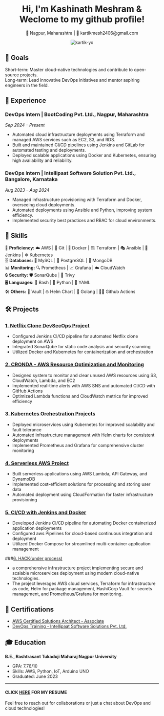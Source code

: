 <h1 align="center" >Hi, I'm Kashinath Meshram & Weclome to my github profile!</h1>

<p align="center">📍 Nagpur, Maharashtra | 📧 kartikmesh2406@gmail.com  </p>
 <p align="center"><img src="https://komarev.com/ghpvc/?username=kartik-yo&label=Profile%20views&color=0e75b6&style=flat" alt="kartik-yo" /> </p>

## 🎯 Goals

Short-term: Master cloud-native technologies and contribute to open-source projects.<br>
Long-term: Lead innovative DevOps initiatives and mentor aspiring engineers in the field.

## 🚀 Experience

### DevOps Intern | BootCoding Pvt. Ltd., Nagpur, Maharashtra
*Sep 2024 – Present*

- Automated cloud infrastructure deployments using Terraform and managed AWS services such as EC2, S3, and RDS.
- Built and maintained CI/CD pipelines using Jenkins and GitLab for automated testing and deployments.
- Deployed scalable applications using Docker and Kubernetes, ensuring high availability and reliability.

### DevOps Intern | Intellipaat Software Solution Pvt. Ltd., Bangalore, Karnataka
*Aug 2023 – Aug 2024*

- Managed infrastructure provisioning with Terraform and Docker, overseeing cloud deployments.
- Automated deployments using Ansible and Python, improving system efficiency.
- Implemented security best practices and RBAC for cloud environments.

## 💼 Skills

🔧 **Proficiency:** ☁️ AWS | 🐙 Git | 🐳 Docker | 🏗️ Terraform | 🎭 Ansible | 🔧 Jenkins | ☸️ Kubernetes<br>
🗄️ **Databases:** 🐬 MySQL | 🐘 PostgreSQL | 🍃 MongoDB<br>
📊 **Monitoring:** 🔍 Prometheus | 📈 Grafana | ☁️ CloudWatch<br>
🔒 **Security:** 🛡️ SonarQube | 🔐 Trivy <br>
🖥️ **Languages:** 🐚 Bash | 🐍 Python | 📄 YAML<br>
🛠️ **Others:** 🔐 Vault | ⛵ Helm Chart | 🐹 Golang | 🏃‍♂️ Github Actions<br>


## 🛠️ Projects

### [1. Netflix Clone DevSecOps Project](https://github.com/Kartik-yo/Automated-Deployments-and-Server-Management.git)
- Configured Jenkins CI/CD pipeline for automated Netflix clone deployment on AWS
- Integrated SonarQube for static code analysis and security scanning
- Utilized Docker and Kubernetes for containerization and orchestration

### [2. CRONDA - AWS Resource Optimization and Monitoring](https://github.com/Kartik-yo/cronda.git)
- Designed system to monitor and clear unused AWS resources using S3, CloudWatch, Lambda, and EC2
- Implemented real-time alerts with AWS SNS and automated CI/CD with GitHub Actions
- Optimized Lambda functions and CloudWatch metrics for improved efficiency

### [3. Kubernetes Orchestration Projects](https://github.com/Kartik-yo/K8s-projects.git)
- Deployed microservices using Kubernetes for improved scalability and fault tolerance
- Automated infrastructure management with Helm charts for consistent deployments
- Implemented Prometheus and Grafana for comprehensive cluster monitoring

### [4. Serverless AWS Project](https://github.com/Kartik-yo/Serverless-AWS-Project)
- Built serverless applications using AWS Lambda, API Gateway, and DynamoDB
- Implemented cost-efficient solutions for processing and storing user data
- Automated deployment using CloudFormation for faster infrastructure provisioning

### [5. CI/CD with Jenkins and Docker](https://github.com/Kartik-yo/Cloud-Infrastructure-automation)
- Developed Jenkins CI/CD pipeline for automating Docker containerized application deployments
- Configured aws Pipelines for cloud-based continuous integration and deployment
- Utilized Docker Compose for streamlined multi-container application management

###[6. HACK(under process)](https://github.com/Kartik-yo/HACK)
- a comprehensive infrastructure project implementing secure and scalable microservices deployment using modern cloud-native technologies.
- The project leverages AWS cloud services, Terraform for infrastructure as code, Helm for package management, HashiCorp Vault for secrets management, and Prometheus/Grafana 
   for monitoring.

## 📜 Certifications

- <a align=left href="https://lms.intellipaat.com/certificate-link/?Yz05MTExOCZ1PTIzNDI1MCZleHQ9MQ==">AWS Certified Solutions Architect - Associate</a>
- <a align=left href="https://lms.intellipaat.com/certificate-link/?Yz01ODYzMCZ1PTIzNDI1MCZleHQ9MQ==">DevOps Training - Intellipaat Software Solutions Pvt. Ltd.</a>

## 🎓 Education

**B.E., Rashtrasant Tukadoji Maharaj Nagpur University**
- GPA: 7.76/10
- Skills: AWS, Python, IoT, Arduino UNO
- Graduated: June 2023

---
#### CLICK <a align=left href="https://github.com/Kartik-yo/kartik-yo/blob/main/K_MESHRAM_1Y_DEVOPS.pdf">HERE</a> **FOR MY RESUME**
Feel free to reach out for collaborations or just a chat about DevOps and cloud technologies!
